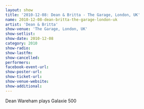 ```yaml
---
layout: show
title: '2010-12-08: Dean & Britta - The Garage, London, UK'
name: 2010-12-08-dean-britta-the-garage-london-uk
artist: 'Dean & Britta'
show-venue: 'The Garage, London, UK'
show-setlist: 
show-date: 2010-12-08
category: 2010
show-radio: 
show-lastfm: 
show-cancelled: 
performers: 
facebook-event-url: 
show-poster-url: 
show-ticket-url: 
show-venue-website: 
show-additional: 
---
```


Dean Wareham plays Galaxie 500